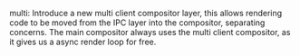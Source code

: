 multi: Introduce a new multi client compositor layer, this allows rendering code
to be moved from the IPC layer into the compositor, separating concerns. The
main compositor always uses the multi client compositor, as it gives us a async
render loop for free.
